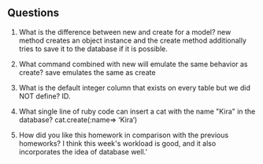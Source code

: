 ## Questions

1. What is the difference between new and create for a model?
new method creates an object instance and the create method additionally tries to save it to the database if it is possible.

2. What command combined with new will emulate the same behavior as create?
save emulates the same as create

3. What is the default integer column that exists on every table but we did NOT define?
ID.

4. What single line of ruby code can insert a cat with the name "Kira" in the database?
cat.create(:name=> ‘Kira‘)
5. How did you like this homework in comparison with the previous homeworks?
I think this week's workload is good, and it also incorporates the idea of database well.'